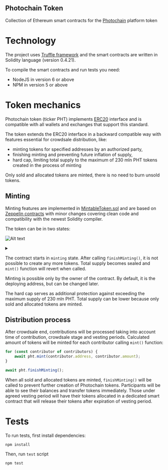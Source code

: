 Photochain Token
---

Collection of Ethereum smart contracts for the
[Photochain](https://photochain.io) platform token

# Technology

The project uses [Truffle framework](http://truffleframework.com/) and the smart
contracts are written in Solidity language (version 0.4.21).

To compile the smart contracts and run tests you need:
- NodeJS in version 6 or above
- NPM in version 5 or above

# Token mechanics

Photochain token (ticker PHT) implements
[ERC20](https://en.wikipedia.org/wiki/ERC20) interface and is compatible with
all wallets and exchanges that support this standard.

The token extends the ERC20 interface in a backward compatible way with features
essential for crowdsale distribution, like:
- minting tokens for specified addresses by an authorized party,
- finishing minting and preventing future inflation of supply,
- hard cap, limiting total supply to the maximum of 230 mln PHT tokens created
  in the process of minting

Only sold and allocated tokens are minted, there is no need to burn unsold
tokens.

## Minting

Minting features are implemented in
[MintableToken.sol](https://github.com/photochain/photochain-token/blob/master/contracts/MintableToken.sol)
and are based on [Zeppelin
contracts](https://github.com/OpenZeppelin/zeppelin-solidity/) with minor
changes covering clean code and compatibility with the newest Solidity compiler.

The token can be in two states:

![Alt text](https://g.gravizo.com/source/custom_mark10?https%3a%2f%2fraw.githubusercontent.com%2fphotochain%2fphotochain-token%2fmaster%2fREADME.md)
<details> 
<summary></summary>
custom_mark10
  digraph G {
    mintable -> nonMintable [label="finishMinting"];
  }
custom_mark10
</details>

The contract starts in `minting` state. After calling `finishMinting()`, it is
not possible to create any more tokens. Total supply becomes sealed and `mint()`
function will revert when called.

Minting is possible only by the owner of the contract. By default, it is the
deploying address, but can be changed later.

The hard cap serves as additional protection against exceeding the maximum
supply of 230 mln PHT. Total supply can be lower because only sold and allocated
tokens are minted.

## Distribution process

After crowdsale end, contributions will be processed taking into account time of
contribution, crowdsale stage and vesting periods. Calculated amount of tokens
will be minted for each contributor calling `mint()` function:

```javascript
for (const contributor of contributors) {
    await pht.mint(contributor.address, contributor.amount);
}

await pht.finishMinting();
```

When all sold and allocated tokens are minted, `finishMinting()` will be called
to prevent further creation of Photochain tokens. Participants will be able to
see their balances and transfer tokens immediately. Those under agreed vesting
period will have their tokens allocated in a dedicated smart contract that will
release their tokens after expiration of vesting period.

# Tests

To run tests, first install dependencies:

```
npm install
```

Then, run `test` script

```
npm test
```
